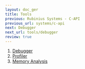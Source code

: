 ```yaml
---
layout: doc_ger
title: Tools
previous: Rubinius Systems - C-API
previous_url: systems/c-api
next: Debugger
next_url: tools/debugger
review: true
---
```


1. [Debugger](/doc/en/tools/debugger/)
1. [Profiler](/doc/en/tools/profiler/)
1. [Memory Analysis](/doc/en/tools/memory-analysis/)
